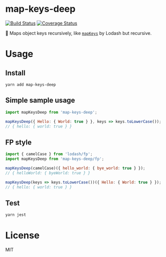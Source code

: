 # map-keys-deep

[![Build Status](https://travis-ci.org/glennreyes/map-keys-deep.svg?branch=master)](https://travis-ci.org/glennreyes/map-keys-deep) [![Coverage Status](https://coveralls.io/repos/github/glennreyes/map-keys-deep/badge.svg?branch=master)](https://coveralls.io/github/glennreyes/map-keys-deep?branch=master)

🔑 Maps object keys recursively, like [`mapKeys`](https://lodash.com/docs/#mapKeys) by Lodash but recursive.

# Usage

## Install

```
yarn add map-keys-deep
```

## Simple sample usage

```js
import mapKeysDeep from 'map-keys-deep';

mapKeysDeep({ Hello: { World: true } }, keys => keys.toLowerCase());
// { hello: { world: true } }
```

## FP style

```js
import { camelCase } from 'lodash/fp';
import mapKeysDeep from 'map-keys-deep/fp';

mapKeysDeep(camelCase)({ hello_world: { bye_world: true } });
// { helloWorld: { byeWorld: true } }

mapKeysDeep(keys => keys.toLowerCase())({ Hello: { World: true } });
// { hello: { world: true } }
```

## Test

```js
yarn jest
```

# License

MIT
